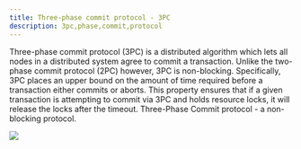 ```yaml
---
title: Three-phase commit protocol - 3PC
description: 3pc,phase,commit,protocol
---
```


Three-phase commit protocol (3PC) is a distributed algorithm which lets
all nodes in a distributed system agree to commit a transaction. Unlike
the two-phase commit protocol (2PC) however, 3PC is non-blocking.
Specifically, 3PC places an upper bound on the amount of time required
before a transaction either commits or aborts. This property ensures
that if a given transaction is attempting to commit via 3PC and holds
resource locks, it will release the locks after the timeout.
Three-Phase Commit protocol - a non-blocking protocol.

![]({{site.baseurl}}/images/3pc.png)